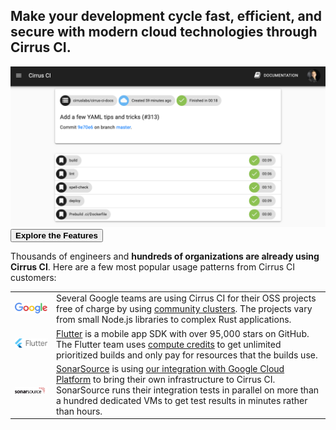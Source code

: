<h2 class="text-center">Make your development cycle <b>fast</b>, <b>efficient</b>, and <b>secure</b> with modern cloud technologies through Cirrus CI.</h2>

<img src="/assets/images/screenshots/typical-build.png" />

<a href="/features">
  <button class="btn center">
    <b>Explore the Features</b>
  </button>
</a>

Thousands of engineers and **hundreds of organizations are already using Cirrus CI**. Here are a few most popular usage
patterns from Cirrus CI customers:

<table style="width:100%;box-shadow:none;">
  <tr>
    <td>
      <a style="float: left;" href="#google-cloud" href="https://google.com/">
        <img width="239" src="/assets/images/customers/Google.svg"/>
      </a>
    </td>
    <td>
      Several Google teams are using Cirrus CI for their OSS projects free of charge by using <a href="/guide/linux/">community clusters</a>. 
      The projects vary from small Node.js libraries to complex Rust applications. 
    </td>
  </tr>
  <tr>
    <td>
      <a style="float: left;" href="#google-cloud" href="https://flutter.io/">
        <img width="239" src="/assets/images/customers/Flutter.svg"/>
      </a>
    </td>
    <td>
      <a href="https://flutter.dev/">Flutter</a> is a mobile app SDK with over 95,000 stars on GitHub.
      The Flutter team uses <a href="/pricing/#compute-credits">compute credits</a> to get unlimited prioritized builds and
      only pay for resources that the builds use. 
    </td>
  </tr>
  <tr>
    <td>
      <a style="float: left;" href="#google-cloud" href="https://www.sonarsource.com/">
        <img width="239" src="/assets/images/customers/SonarSource.svg"/>
      </a>
    </td>
    <td>
      <a href="https://www.sonarsource.com/">SonarSource</a> is using <a href="/guide/supported-computing-services/">our integration with Google Cloud Platform</a>
      to bring their own infrastructure to Cirrus CI. SonarSource runs their integration tests in parallel on more than 
      a hundred dedicated VMs to get test results in minutes rather than hours.
    </td>
  </tr>
</table>
